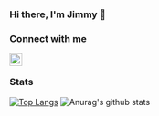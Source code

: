 ### Hi there, I'm Jimmy 👋

### Connect with me

[<img align="left" alt="restocked | Twitter" width="22px" src="https://upload.wikimedia.org/wikipedia/en/thumb/9/9f/Twitter_bird_logo_2012.svg/1267px-Twitter_bird_logo_2012.svg.png" />](https://twitter.com/omdibot)

<br />

### Stats

[![Top Langs](https://github-readme-stats.vercel.app/api/top-langs/?username=restocked&layout=compact)](https://github.com/anuraghazra/github-readme-stats)
![Anurag's github stats](https://github-readme-stats.vercel.app/api?username=restocked&show_icons=true)

